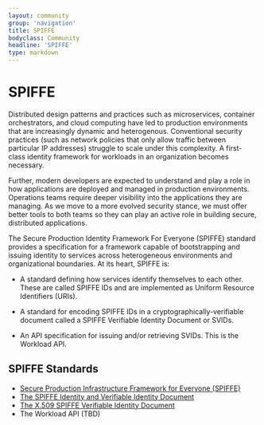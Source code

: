 ```yaml
---
layout: community
group: 'navigation'
title: SPIFFE
bodyclass: Community
headline: 'SPIFFE'
type: markdown
---
```


# SPIFFE

Distributed design patterns and practices such as microservices,
container orchestrators, and cloud computing have led to production
environments that are increasingly dynamic and heterogenous.
Conventional security practices (such as network policies that only
allow traffic between particular IP addresses) struggle to scale
under this complexity. A first-class identity framework for workloads
in an organization becomes necessary.

Further, modern developers are expected to understand and play a
role in how applications are deployed and managed in production
environments. Operations teams require deeper visibility into the
applications they are managing. As we move to a more evolved security
stance, we must offer better tools to both teams so they can play
an active role in building secure, distributed applications.

The  Secure Production Identity Framework For Everyone (SPIFFE)
standard provides a specification for a framework capable of
bootstrapping and issuing identity to services across heterogeneous
environments and organizational boundaries. At its heart, SPIFFE
is:

* A standard defining how services identify themselves to each
  other. These are called SPIFFE IDs and are implemented as Uniform
  Resource Identifiers (URIs).

* A standard for encoding SPIFFE IDs
  in a cryptographically-verifiable document called a SPIFFE
  Verifiable Identity Document or SVIDs.

* An API specification for issuing and/or
  retrieving SVIDs. This is the Workload API.

## SPIFFE Standards

* [Secure Production Infrastructure Framework for Everyone (SPIFFE)](https://github.com/spiffe/spiffe/blob/master/standards/SPIFFE.md)
* [The SPIFFE Identity and Verifiable Identity Document](https://github.com/spiffe/spiffe/blob/master/standards/SPIFFE-ID.md)
* [The X.509 SPIFFE Verifiable Identity Document](https://github.com/spiffe/spiffe/blob/master/standards/X509-SVID.md)
* The Workload API (TBD)

